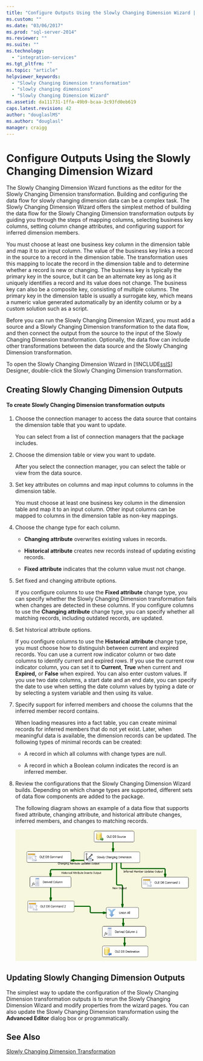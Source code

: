 ```yaml
---
title: "Configure Outputs Using the Slowly Changing Dimension Wizard | Microsoft Docs"
ms.custom: ""
ms.date: "03/06/2017"
ms.prod: "sql-server-2014"
ms.reviewer: ""
ms.suite: ""
ms.technology: 
  - "integration-services"
ms.tgt_pltfrm: ""
ms.topic: "article"
helpviewer_keywords: 
  - "Slowly Changing Dimension transformation"
  - "slowly changing dimensions"
  - "Slowly Changing Dimension Wizard"
ms.assetid: da111731-1ffa-49b9-bcaa-3c93fd0eb619
caps.latest.revision: 42
author: "douglaslMS"
ms.author: "douglasl"
manager: craigg
---
```

# Configure Outputs Using the Slowly Changing Dimension Wizard
  The Slowly Changing Dimension Wizard functions as the editor for the Slowly Changing Dimension transformation. Building and configuring the data flow for slowly changing dimension data can be a complex task. The Slowly Changing Dimension Wizard offers the simplest method of building the data flow for the Slowly Changing Dimension transformation outputs by guiding you through the steps of mapping columns, selecting business key columns, setting column change attributes, and configuring support for inferred dimension members.  
  
 You must choose at least one business key column in the dimension table and map it to an input column. The value of the business key links a record in the source to a record in the dimension table. The transformation uses this mapping to locate the record in the dimension table and to determine whether a record is new or changing. The business key is typically the primary key in the source, but it can be an alternate key as long as it uniquely identifies a record and its value does not change. The business key can also be a composite key, consisting of multiple columns. The primary key in the dimension table is usually a surrogate key, which means a numeric value generated automatically by an identity column or by a custom solution such as a script.  
  
 Before you can run the Slowly Changing Dimension Wizard, you must add a source and a Slowly Changing Dimension transformation to the data flow, and then connect the output from the source to the input of the Slowly Changing Dimension transformation. Optionally, the data flow can include other transformations between the data source and the Slowly Changing Dimension transformation.  
  
 To open the Slowly Changing Dimension Wizard in [!INCLUDE[ssIS](../../../includes/ssis-md.md)] Designer, double-click the Slowly Changing Dimension transformation.  
  
## Creating Slowly Changing Dimension Outputs  
  
#### To create Slowly Changing Dimension transformation outputs  
  
1.  Choose the connection manager to access the data source that contains the dimension table that you want to update.  
  
     You can select from a list of connection managers that the package includes.  
  
2.  Choose the dimension table or view you want to update.  
  
     After you select the connection manager, you can select the table or view from the data source.  
  
3.  Set key attributes on columns and map input columns to columns in the dimension table.  
  
     You must choose at least one business key column in the dimension table and map it to an input column. Other input columns can be mapped to columns in the dimension table as non-key mappings.  
  
4.  Choose the change type for each column.  
  
    -   **Changing attribute** overwrites existing values in records.  
  
    -   **Historical attribute** creates new records instead of updating existing records.  
  
    -   **Fixed attribute** indicates that the column value must not change.  
  
5.  Set fixed and changing attribute options.  
  
     If you configure columns to use the **Fixed attribute** change type, you can specify whether the Slowly Changing Dimension transformation fails when changes are detected in these columns. If you configure columns to use the **Changing attribute** change type, you can specify whether all matching records, including outdated records, are updated.  
  
6.  Set historical attribute options.  
  
     If you configure columns to use the **Historical attribute** change type, you must choose how to distinguish between current and expired records. You can use a current row indicator column or two date columns to identify current and expired rows. If you use the current row indicator column, you can set it to **Current**, **True** when current and **Expired,** or **False** when expired. You can also enter custom values. If you use two date columns, a start date and an end date, you can specify the date to use when setting the date column values by typing a date or by selecting a system variable and then using its value.  
  
7.  Specify support for inferred members and choose the columns that the inferred member record contains.  
  
     When loading measures into a fact table, you can create minimal records for inferred members that do not yet exist. Later, when meaningful data is available, the dimension records can be updated. The following types of minimal records can be created:  
  
    -   A record in which all columns with change types are null.  
  
    -   A record in which a Boolean column indicates the record is an inferred member.  
  
8.  Review the configurations that the Slowly Changing Dimension Wizard builds. Depending on which change types are supported, different sets of data flow components are added to the package.  
  
     The following diagram shows an example of a data flow that supports fixed attribute, changing attribute, and historical attribute changes, inferred members, and changes to matching records.  
  
     ![Data flow from Slowly Changing Dimension Wizard](../../media/dimensionwizard.gif "Data flow from Slowly Changing Dimension Wizard")  
  
## Updating Slowly Changing Dimension Outputs  
 The simplest way to update the configuration of the Slowly Changing Dimension transformation outputs is to rerun the Slowly Changing Dimension Wizard and modify properties from the wizard pages. You can also update the Slowly Changing Dimension transformation using the **Advanced Editor** dialog box or programmatically.  
  
## See Also  
 [Slowly Changing Dimension Transformation](slowly-changing-dimension-transformation.md)  
  
  